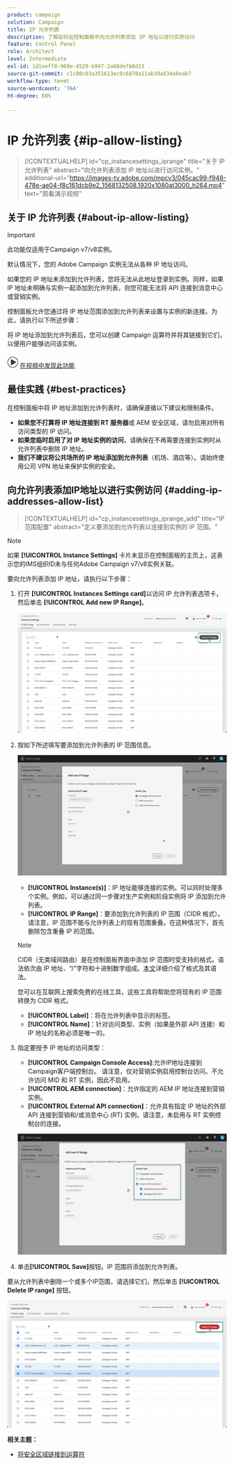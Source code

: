 ```yaml
---
product: campaign
solution: Campaign
title: IP 允许列表
description: 了解如何在控制面板中向允许列表添加 IP 地址以进行实例访问
feature: Control Panel
role: Architect
level: Intermediate
exl-id: 1d1eeff8-969e-4529-b947-2a68defb8d13
source-git-commit: c1c80c03a351613ec0c6870a11ab39a634e8eab7
workflow-type: tm+mt
source-wordcount: '764'
ht-degree: 88%

---
```


# IP 允许列表 {#ip-allow-listing}

>[!CONTEXTUALHELP]
>id="cp_instancesettings_iprange"
>title="关于 IP 允许列表"
>abstract="向允许列表添加 IP 地址以进行访问实例。"
>additional-url="https://images-tv.adobe.com/mpcv3/045cac99-f948-478e-ae04-f8c161dcb9e2_1568132508.1920x1080at3000_h264.mp4" text="观看演示视频"

## 关于 IP 允许列表 {#about-ip-allow-listing}

>[!IMPORTANT]
>
>此功能仅适用于Campaign v7/v8实例。

默认情况下，您的 Adobe Campaign 实例无法从各种 IP 地址访问。

如果您的 IP 地址未添加到允许列表，您将无法从此地址登录到实例。同样，如果 IP 地址未明确与实例一起添加到允许列表，则您可能无法将 API 连接到消息中心或营销实例。

控制面板允许您通过将 IP 地址范围添加到允许列表来设置与实例的新连接。为此，请执行以下所述步骤：

将 IP 地址添加到允许列表后，您可以创建 Campaign 运算符并将其链接到它们，以便用户能够访问该实例。

![](assets/do-not-localize/how-to-video.png) [在视频中发现此功能](https://experienceleague.adobe.com/docs/campaign-classic-learn/control-panel/instance-settings/ip-allow-listing.html#instance-settings)

## 最佳实践 {#best-practices}

在控制面板中将 IP 地址添加到允许列表时，请确保遵循以下建议和限制条件。

* **如果您不打算将 IP 地址连接到 RT 服务器**&#x200B;或 AEM 安全区域，请勿启用对所有访问类型的 IP 访问。
* **如果您临时启用了对 IP 地址实例的访问**，请确保在不再需要连接到实例时从允许列表中删除 IP 地址。
* **我们不建议将公共场所的 IP 地址添加到允许列表**（机场、酒店等）。请始终使用公司 VPN 地址来保护实例的安全。

## 向允许列表添加IP地址以进行实例访问 {#adding-ip-addresses-allow-list}

>[!CONTEXTUALHELP]
>id="cp_instancesettings_iprange_add"
>title="IP范围配置"
>abstract="定义要添加到允许列表以连接到实例的 IP 范围。"

>[!NOTE]
>
>如果 **[!UICONTROL Instance Settings]** 卡片未显示在控制面板的主页上，这表示您的IMS组织ID未与任何Adobe Campaign v7/v8实例关联。

要向允许列表添加 IP 地址，请执行以下步骤：

1. 打开 **[!UICONTROL Instances Settings card]**&#x200B;以访问 IP 允许列表选项卡，然后单击 **[!UICONTROL Add new IP Range]**。



   ![](assets/ip_whitelist_list1.png)

1. 按如下所述填写要添加到允许列表的 IP 范围信息。

   ![](assets/ip_whitelist_add1.png)

   * **[!UICONTROL Instance(s)]**：IP 地址能够连接的实例。可以同时处理多个实例。例如，可以通过同一步骤对生产实例和阶段实例将 IP 添加到允许列表。
   * **[!UICONTROL IP Range]**：要添加到允许列表的 IP 范围（CIDR 格式）。请注意，IP 范围不能与允许列表上的现有范围重叠。在这种情况下，首先删除包含重叠 IP 的范围。

   >[!NOTE]
   >
   >CIDR（无类域间路由）是在控制面板界面中添加 IP 范围时受支持的格式。语法依次由 IP 地址、“/”字符和十进制数字组成。[本文](https://whatismyipaddress.com/cidr)详细介绍了格式及其语法。
   >
   >您可以在互联网上搜索免费的在线工具，这些工具将帮助您将现有的 IP 范围转换为 CIDR 格式。

   * **[!UICONTROL Label]**：将在允许列表中显示的标签。
   * **[!UICONTROL Name]**：针对访问类型、实例（如果是外部 API 连接）和 IP 地址的名称必须是唯一的。


1. 指定要授予 IP 地址的访问类型：

   * **[!UICONTROL Campaign Console Access]**:允许IP地址连接到Campaign客户端控制台。 请注意，仅对营销实例启用控制台访问。不允许访问 MID 和 RT 实例，因此不启用。
   * **[!UICONTROL AEM connection]**：允许指定的 AEM IP 地址连接到营销实例。
   * **[!UICONTROL External API connection]**：允许具有指定 IP 地址的外部 API 连接到营销和/或消息中心 (RT) 实例。请注意，未启用与 RT 实例控制台的连接。

   ![](assets/ip_whitelist_acesstype.png)

1. 单击&#x200B;**[!UICONTROL Save]**&#x200B;按钮。IP 范围将添加到允许列表。

   <!--![](assets/ip_whitelist_added.png)-->

要从允许列表中删除一个或多个IP范围，请选择它们，然后单击 **[!UICONTROL Delete IP range]** 按钮。

![](assets/ip_whitelist_delete.png)

**相关主题：**

* [将安全区域链接到运算符](https://docs.campaign.adobe.com/doc/AC/en/INS_Additional_configurations_Configuring_Campaign_server.html#Linking_a_security_zone_to_an_operator)
